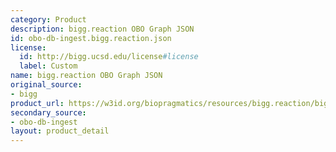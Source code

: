 ```yaml
---
category: Product
description: bigg.reaction OBO Graph JSON
id: obo-db-ingest.bigg.reaction.json
license:
  id: http://bigg.ucsd.edu/license#license
  label: Custom
name: bigg.reaction OBO Graph JSON
original_source:
- bigg
product_url: https://w3id.org/biopragmatics/resources/bigg.reaction/bigg.reaction.json
secondary_source:
- obo-db-ingest
layout: product_detail
---
```

